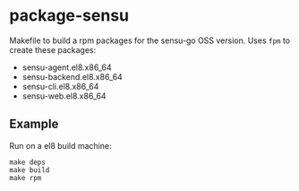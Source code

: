 # package-sensu

Makefile to build a rpm packages for the sensu-go OSS version.
Uses `fpm` to create these packages:

* sensu-agent.el8.x86_64
* sensu-backend.el8.x86_64
* sensu-cli.el8.x86_64
* sensu-web.el8.x86_64



Example
-------

Run on a el8 build machine:

```
make deps
make build
make rpm
```
